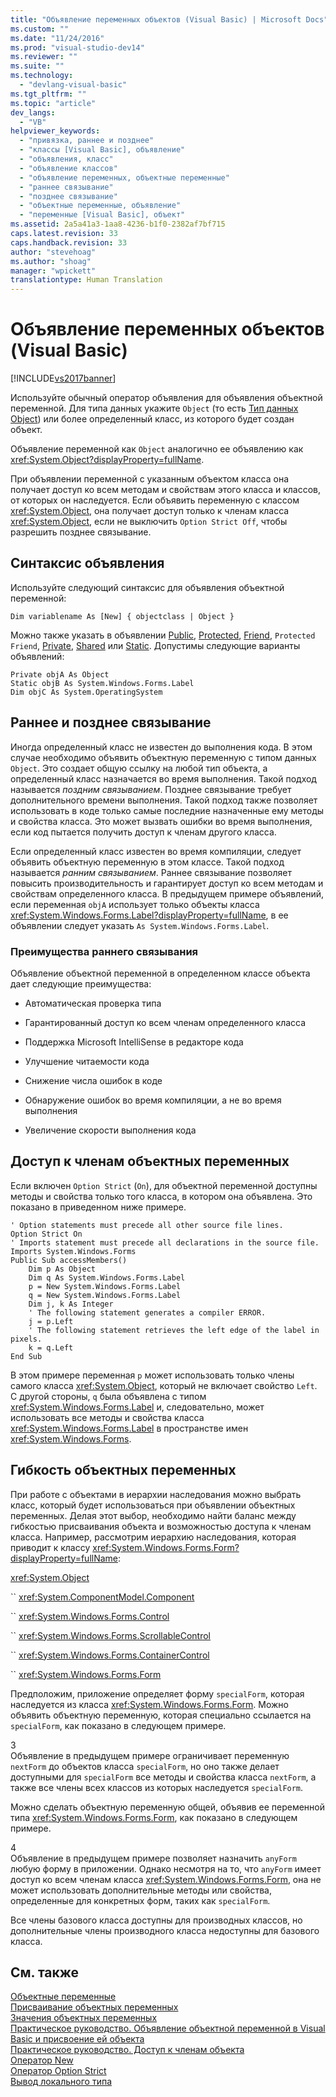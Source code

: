 ```yaml
---
title: "Объявление переменных объектов (Visual Basic) | Microsoft Docs"
ms.custom: ""
ms.date: "11/24/2016"
ms.prod: "visual-studio-dev14"
ms.reviewer: ""
ms.suite: ""
ms.technology: 
  - "devlang-visual-basic"
ms.tgt_pltfrm: ""
ms.topic: "article"
dev_langs: 
  - "VB"
helpviewer_keywords: 
  - "привязка, раннее и позднее"
  - "классы [Visual Basic], объявление"
  - "объявления, класс"
  - "объявление классов"
  - "объявление переменных, объектные переменные"
  - "раннее связывание"
  - "позднее связывание"
  - "объектные переменные, объявление"
  - "переменные [Visual Basic], объект"
ms.assetid: 2a5a41a3-1aa8-4236-b1f0-2382af7bf715
caps.latest.revision: 33
caps.handback.revision: 33
author: "stevehoag"
ms.author: "shoag"
manager: "wpickett"
translationtype: Human Translation
---
```

# Объявление переменных объектов (Visual Basic)
[!INCLUDE[vs2017banner](../../../../csharp/includes/vs2017banner.md)]

Используйте обычный оператор объявления для объявления объектной переменной.  Для типа данных укажите `Object` \(то есть [Тип данных Object](../../../../visual-basic/language-reference/data-types/object-data-type.md)\) или более определенный класс, из которого будет создан объект.  
  
 Объявление переменной как `Object` аналогично ее объявлению как <xref:System.Object?displayProperty=fullName>.  
  
 При объявлении переменной с указанным объектом класса она получает доступ ко всем методам и свойствам этого класса и классов, от которых он наследуется.  Если объявить переменную с классом <xref:System.Object>, она получает доступ только к членам класса <xref:System.Object>, если не выключить `Option Strict Off`, чтобы разрешить позднее связывание.  
  
## Синтаксис объявления  
 Используйте следующий синтаксис для объявления объектной переменной:  
  
```  
Dim variablename As [New] { objectclass | Object }  
```  
  
 Можно также указать в объявлении [Public](../../../../visual-basic/language-reference/modifiers/public.md), [Protected](../../../../visual-basic/language-reference/modifiers/protected.md), [Friend](../../../../visual-basic/language-reference/modifiers/friend.md), `Protected Friend`, [Private](../../../../visual-basic/language-reference/modifiers/private.md), [Shared](../../../../visual-basic/language-reference/modifiers/shared.md) или [Static](../../../../visual-basic/language-reference/modifiers/static.md).  Допустимы следующие варианты объявлений:  
  
```  
Private objA As Object  
Static objB As System.Windows.Forms.Label  
Dim objC As System.OperatingSystem  
```  
  
## Раннее и позднее связывание  
 Иногда определенный класс не известен до выполнения кода.  В этом случае необходимо объявить объектную переменную с типом данных `Object`.  Это создает общую ссылку на любой тип объекта, а определенный класс назначается во время выполнения.  Такой подход называется *поздним связыванием*.  Позднее связывание требует дополнительного времени выполнения.  Такой подход также позволяет использовать в коде только самые последние назначенные ему методы и свойства класса.  Это может вызвать ошибки во время выполнения, если код пытается получить доступ к членам другого класса.  
  
 Если определенный класс известен во время компиляции, следует объявить объектную переменную в этом классе.  Такой подход называется *ранним связыванием*.  Раннее связывание позволяет повысить производительность и гарантирует доступ ко всем методам и свойствам определенного класса.  В предыдущем примере объявлений, если переменная `objA` использует только объекты класса <xref:System.Windows.Forms.Label?displayProperty=fullName>, в ее объявлении следует указать `As System.Windows.Forms.Label`.  
  
### Преимущества раннего связывания  
 Объявление объектной переменной в определенном классе объекта дает следующие преимущества:  
  
-   Автоматическая проверка типа  
  
-   Гарантированный доступ ко всем членам определенного класса  
  
-   Поддержка Microsoft IntelliSense в редакторе кода  
  
-   Улучшение читаемости кода  
  
-   Снижение числа ошибок в коде  
  
-   Обнаружение ошибок во время компиляции, а не во время выполнения  
  
-   Увеличение скорости выполнения кода  
  
## Доступ к членам объектных переменных  
 Если включен `Option Strict` \(`On`\), для объектной переменной доступны методы и свойства только того класса, в котором она объявлена.  Это показано в приведенном ниже примере.  
  
```  
' Option statements must precede all other source file lines.  
Option Strict On  
' Imports statement must precede all declarations in the source file.  
Imports System.Windows.Forms  
Public Sub accessMembers()  
    Dim p As Object  
    Dim q As System.Windows.Forms.Label  
    p = New System.Windows.Forms.Label  
    q = New System.Windows.Forms.Label  
    Dim j, k As Integer  
    ' The following statement generates a compiler ERROR.  
    j = p.Left  
    ' The following statement retrieves the left edge of the label in pixels.  
    k = q.Left  
End Sub  
```  
  
 В этом примере переменная `p` может использовать только члены самого класса <xref:System.Object>, который не включает свойство `Left`.  С другой стороны, `q` была объявлена с типом <xref:System.Windows.Forms.Label> и, следовательно, может использовать все методы и свойства класса <xref:System.Windows.Forms.Label> в пространстве имен <xref:System.Windows.Forms>.  
  
## Гибкость объектных переменных  
 При работе с объектами в иерархии наследования можно выбрать класс, который будет использоваться при объявлении объектных переменных.  Делая этот выбор, необходимо найти баланс между гибкостью присваивания объекта и возможностью доступа к членам класса.  Например, рассмотрим иерархию наследования, которая приводит к классу <xref:System.Windows.Forms.Form?displayProperty=fullName>:  
  
 <xref:System.Object>  
  
 `` <xref:System.ComponentModel.Component>  
  
 `` <xref:System.Windows.Forms.Control>  
  
 `` <xref:System.Windows.Forms.ScrollableControl>  
  
 `` <xref:System.Windows.Forms.ContainerControl>  
  
 `` <xref:System.Windows.Forms.Form>  
  
 Предположим, приложение определяет форму `specialForm`, которая наследуется из класса <xref:System.Windows.Forms.Form>.  Можно объявить объектную переменную, которая специально ссылается на `specialForm`, как показано в следующем примере.  
  
<CodeContentPlaceHolder>3</CodeContentPlaceHolder>  
 Объявление в предыдущем примере ограничивает переменную `nextForm` до объектов класса `specialForm`, но оно также делает доступными для `specialForm` все методы и свойства класса `nextForm`, а также все члены всех классов из которых наследуется `specialForm`.  
  
 Можно сделать объектную переменную общей, объявив ее переменной типа <xref:System.Windows.Forms.Form>, как показано в следующем примере.  
  
<CodeContentPlaceHolder>4</CodeContentPlaceHolder>  
 Объявление в предыдущем примере позволяет назначить `anyForm` любую форму в приложении.  Однако несмотря на то, что `anyForm` имеет доступ ко всем членам класса <xref:System.Windows.Forms.Form>, она не может использовать дополнительные методы или свойства, определенные для конкретных форм, таких как `specialForm`.  
  
 Все члены базового класса доступны для производных классов, но дополнительные члены производного класса недоступны для базового класса.  
  
## См. также  
 [Объектные переменные](../../../../visual-basic/programming-guide/language-features/variables/object-variables.md)   
 [Присваивание объектных переменных](../../../../visual-basic/programming-guide/language-features/variables/object-variable-assignment.md)   
 [Значения объектных переменных](../../../../visual-basic/programming-guide/language-features/variables/object-variable-values.md)   
 [Практическое руководство. Объявление объектной переменной в Visual Basic и присвоение ей объекта](../../../../visual-basic/programming-guide/language-features/variables/how-to-declare-an-object-variable-and-assign-an-object-to-it.md)   
 [Практическое руководство. Доступ к членам объекта](../../../../visual-basic/programming-guide/language-features/variables/how-to-access-members-of-an-object.md)   
 [Оператор New](../../../../visual-basic/language-reference/operators/new-operator.md)   
 [Оператор Option Strict](../../../../visual-basic/language-reference/statements/option-strict-statement.md)   
 [Вывод локального типа](../../../../visual-basic/programming-guide/language-features/variables/local-type-inference.md)